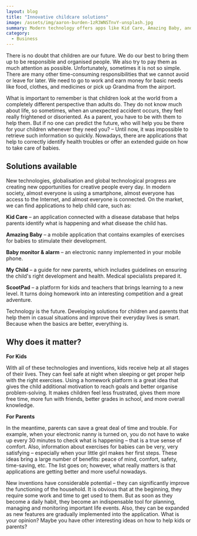 ```yaml
---
layout: blog
title: "Innovative childcare solutions"
image: /assets/img/aaron-burden-1zR3WNSTnvY-unsplash.jpg
summary: Modern technology offers apps like Kid Care, Amazing Baby, and ScootPad, helping parents in child-rearing with health monitoring, developmental activities, and educational support, ensuring safety and effective parenting.
category:
  - Business
---
```


There is no doubt that children are our future. We do our best to bring them up to be responsible and organised people. We also try to pay them as much attention as possible. Unfortunately, sometimes it is not so simple. There are many other time-consuming responsibilities that we cannot avoid or leave for later. We need to go to work and earn money for basic needs like food, clothes, and medicines or pick up Grandma from the airport.

What is important to remember is that children look at the world from a completely different perspective than adults do. They do not know much about life, so sometimes, when an unexpected accident occurs, they feel really frightened or disoriented. As a parent, you have to be with them to help them. But if no one can predict the future, who will help you be there for your children whenever they need you? – Until now, it was impossible to retrieve such information so quickly. Nowadays, there are applications that help to correctly identify health troubles or offer an extended guide on how to take care of babies.
 
## Solutions available
New technologies, globalisation and global technological progress are creating new opportunities for creative people every day. In modern society, almost everyone is using a smartphone, almost everyone has access to the Internet, and almost everyone is connected. On the market, we can find applications to help child care, such as:
 
**Kid Care** – an application connected with a disease database that helps parents identify what is happening and what disease the child has.
 
**Amazing Baby** – a mobile application that contains examples of exercises for babies to stimulate their development.
 
**Baby monitor & alarm** – an electronic nanny implemented in your mobile phone.
 
**My Child** – a guide for new parents, which includes guidelines on ensuring the child's right development and health. Medical specialists prepared it.
 
**ScootPad** – a platform for kids and teachers that brings learning to a new level. It turns doing homework into an interesting competition and a great adventure.
 
Technology is the future. Developing solutions for children and parents that help them in casual situations and improve their everyday lives is smart. Because when the basics are better, everything is.
 

## Why does it matter?
 
**For Kids**

With all of these technologies and inventions, kids receive help at all stages of their lives. They can feel safe at night when sleeping or get proper help with the right exercises. Using a homework platform is a great idea that gives the child additional motivation to reach goals and better organise problem-solving. It makes children feel less frustrated, gives them more free time, more fun with friends, better grades in school, and more overall knowledge.
 
**For Parents**

In the meantime, parents can save a great deal of time and trouble. For example, when your electronic nanny is turned on, you do not have to wake up every 30 minutes to check what is happening – that is a true sense of comfort. Also, information about exercises for babies can be very, very satisfying – especially when your little girl makes her first steps. These ideas bring a large number of benefits: peace of mind, comfort, safety, time-saving, etc. The list goes on; however, what really matters is that applications are getting better and more useful nowadays.

New inventions have considerable potential – they can significantly improve the functioning of the household. It is obvious that at the beginning, they require some work and time to get used to them. But as soon as they become a daily habit, they become an indispensable tool for planning, managing and monitoring important life events. Also, they can be expanded as new features are gradually implemented into the application. What is your opinion? Maybe you have other interesting ideas on how to help kids or parents?

